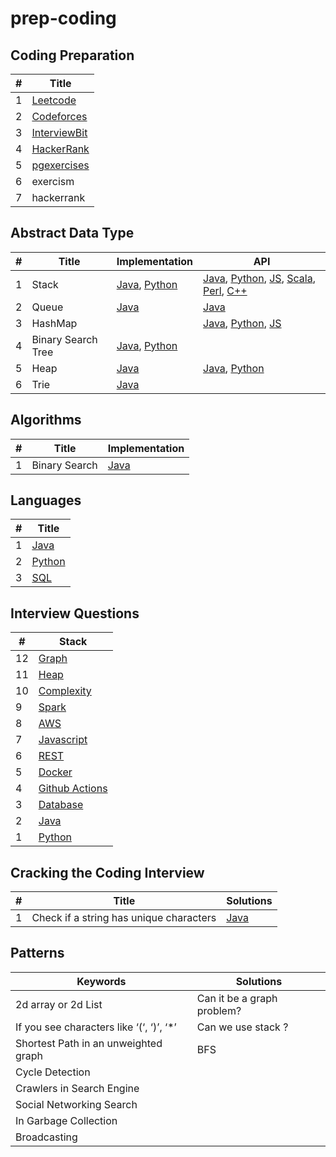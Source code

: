 # prep-coding

## Coding Preparation

|  #  |      Title     |
|-----|----------------|
| 1 | [Leetcode](../master/docs/leetcode.md) |
| 2 | [Codeforces](../master/docs/codeforces.md) |
| 3 | [InterviewBit](../master/docs/interviewbit.md) |
| 4 | [HackerRank](../master/docs/hackerrank.md) |
| 5 | [pgexercises](../master/docs/pgexercises.md) |
| 6 |  exercism |
| 7 | hackerrank |


## Abstract Data Type

|#| Title | Implementation | API|
|-|-------|-----------|----|
|1| Stack | [Java](../master/adt/CustomStack.java), [Python](../master/adt/CustomStack.py)| [Java](../master/adt/StackDemo.java), [Python](../master/adt/stack.py), [JS](../master/adt/stack.js), [Scala](../master/adt/stack.scala), [Perl](../master/adt/stack.pl), [C++](../master/adt/stack.cpp)  |
|2| Queue |[Java](../master/adt/CustomQueue.java) | [Java](../master/adt/QueueDemo.java) |
|3| HashMap | | [Java](../master/adt/TestHashMap.java), [Python](../master/adt/TestHashMap.py), [JS](../master/adt/TestHashMap.js)|
|4| Binary Search Tree | [Java](../master/adt/BinarySearchTree.java), [Python](../master/adt/BinarySearchTree.py)| |
|5| Heap | [Java](../master/adt/Heap.java) | [Java](../master/adt/HeapDemo.java), [Python](../master/adt/HeapDemo.py) |
|6| Trie | [Java](../master/adt/Trie.java)| |


## Algorithms

|#| Title | Implementation|
|-|-------|-----------|
|1| Binary Search | [Java](../master/algorithms/BinarySearch.java)|




## Languages

|#| Title |
|-|-------|
|1| [Java](../master/java/java.md)|
|2| [Python](../master/python/python.md)|
|3| [SQL](../master/sql/SQLquestions.md)|


## Interview Questions

|  #  | Stack
|-----|-------------
|12|[Graph](https://drive.google.com/file/d/1uJTVbiArq7XoHnwnFdCAX6H-kMf88YnQ/view?usp=sharing)|
|11|[Heap](../master/heap/HeapQuestions.md) |
|10|[Complexity](../master/Complexity/ComplexityQuestions.md)|
|9|[Spark](../master/Spark/SparkQuestions.md)|
|8|[AWS](../master/aws/AWSQuestions.md)|
|7|[Javascript](../master/javascript/JavascriptQuestions.md)|
|6|[REST](../master/REST/RESTQuestions.md)|
|5|[Docker](../master/Docker/DockerQuestions.md)|
|4|[Github Actions](../master/Github_Actions/GitHubActionsQuestions.md)|
|3|[Database](../master/database/DatabaseQuestions.md)|
|2|[Java](../master/java/JavaQuestions.md)|
|1|[Python](../master/python/PythonQuestions.md)|

## Cracking the Coding Interview

|  #  |      Title     |   Solutions   |
|-----|----------------|---------------|
|1|Check if a string has unique characters|[Java](../master/ctci/UniqueString.java) |


## Patterns

|        Keywords                          |   Solutions                |
|------------------------------------------|----------------------------|
| 2d array or 2d List                      | Can it be a graph problem? | 
| If you see characters like ‘(‘, ‘)’, ‘*’ | Can we use stack ?         |
| Shortest Path in an unweighted graph | BFS |
| Cycle Detection              | |
| Crawlers in Search Engine                | |
| Social Networking Search                 | |
| In Garbage Collection                    | |
| Broadcasting                             | |
